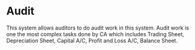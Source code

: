 # Audit
This system allows auditors to do audit work in this system. Audit work is one the most complex tasks done by CA which includes Trading Sheet, Depreciation Sheet, Capital A/C, Profit and Loss A/C, Balance Sheet. 

